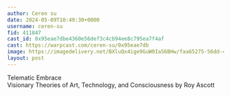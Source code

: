 ```yaml
---
author: Ceren su
date: 2024-05-09T10:49:30+0000
username: ceren-su
fid: 411847
cast_id: 0x95eae7dbe4360e56def3c4cb94ee8c795ea7f4af
cast: https://warpcast.com/ceren-su/0x95eae7db
image: https://imagedelivery.net/BXluQx4ige9GuW0Ia56BHw/faa65275-56dd-42d3-9d77-25f7a2cbbc00/original
layout: post
---
```

Telematic Embrace  
Visionary Theories of Art, Technology, and Consciousness by Roy Ascott  

<img src='https://imagedelivery.net/BXluQx4ige9GuW0Ia56BHw/faa65275-56dd-42d3-9d77-25f7a2cbbc00/original' alt='' referrerpolicy='no-referrer'/>